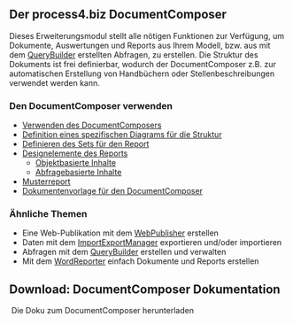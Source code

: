 ## Der process4.biz DocumentComposer

Dieses Erweiterungsmodul stellt alle nötigen Funktionen zur Verfügung,
um Dokumente, Auswertungen und Reports aus Ihrem Modell, bzw. aus mit
dem [QueryBuilder](querybuilder-de) erstellten Abfragen, zu erstellen. Die
Struktur des Dokuments ist frei definierbar, wodurch der
DocumentComposer z.B. zur automatischen Erstellung von Handbüchern oder
Stellenbeschreibungen verwendet werden kann.

### Den DocumentComposer verwenden

-   [Verwenden des DocumentComposers](verwenden-des-documentcomposers)
-   [Definition eines spezifischen Diagrams für die Struktur](definieren-der-struktur-für-den-report)
-   [Definieren des Sets für den Report](definieren-des-sets-für-den-report)
-   [Designelemente des Reports](designelemente-des-reports)
    -   [Objektbasierte Inhalte](objektbasierte-inhalte)
    -   [Abfragebasierte Inhalte](abfragebasierte-inhalte)
-   [Musterreport](musterreport)
-   [Dokumentenvorlage für den DocumentComposer](dokumentenvorlage-für-den-documentcomposer)

### Ähnliche Themen

-   Eine Web-Publikation mit dem [WebPublisher](webpublisher-de) erstellen
-   Daten mit dem [ImportExportManager](importexportmanager-de) exportieren
    und/oder importieren
-   Abfragen mit dem [QueryBuilder](querybuilder-de) erstellen und
    verwalten
-   Mit dem [WordReporter](wordreporter-de) einfach Dokumente und Reports
    erstellen

## Download: DocumentComposer Dokumentation

 Die Doku zum DocumentComposer herunterladen
